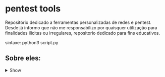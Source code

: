 # pentest tools

Repositório dedicado a ferramentas personalizadas de redes e pentest. Desde já informo que não me responsabilizo por quaisquer utilização para finalidades ilicitas ou irregulares, repositorio dedicado para fins educativos.

sintaxe: python3 script.py

## Sobre eles:

<details><summary>Show</summary>

- client_tcp/udp: ferramenta de conexão remota com servidor (necessário saber IP e PORTA)

- server_tcp: ferramenta de recepção de conexão remota com o client, necessário NAT no router (PORTA fixa, qualquer IP funciona)

- client_ssh: ferramenta de conexão ssh com servidor, necessário saber IP, USER, PASSWORD
# bot-discord
